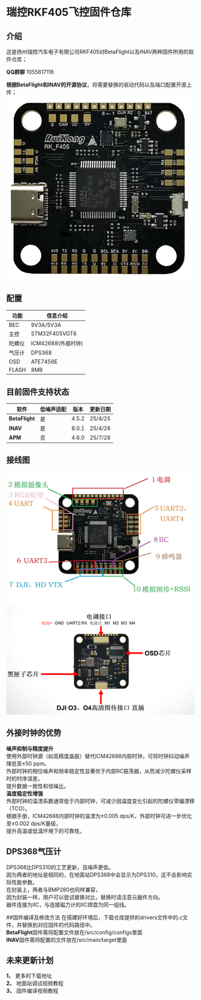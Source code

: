 # 瑞控RKF405飞控固件仓库  

## 介绍  
这是扬州瑞控汽车电子有限公司RKF405对BetaFlight以及INAV两种固件所用的软件仓库；  

**QQ群聊**
1055617116

**根据BetaFlight和INAV的开源协议**，将需要替换的驱动代码以及端口配置开源上传；  
![照片](./images/正面照.jpg)   

## 配置
| 功能 | 信息介绍 | 
|-------|-------|
| BEC | 9V3A/5V3A |
| 主控 | STM32F405VGT6 |
| 陀螺仪 | ICM42688(外接时钟) |
| 气压计 | DPS368 |
| OSD | ATE7456E |
| FLASH | 8MB |

## 目前固件支持状态  
| 软件| 低噪声适配 | 版本 |更新日期 |
|-------|-------|-------|-------|
|**BetaFlight**| 是| 4.5.2 |25/4/25 |
| **INAV** | 是 |8.0.1|25/4/28|
| **APM** | 否 |4.6.0|25/7/28|

## 接线图
![接线图](./images/接线说明.jpg)  
![接线图](./images/背部接线图.png)  

## 外接时钟的优势
**噪声抑制与精度提升**  
使用外部时钟源（如高精度晶振）替代ICM42688内部时钟，可将时钟抖动噪声降低至±50 ppm。  
外部时钟的相位噪声和频率稳定性显著优于内部RC振荡器，从而减少陀螺仪采样时的时序误差，  
提升数据一致性和信噪比。  
**温度稳定性增强**  
外部时钟的温漂系数通常低于内部时钟，可减少因温度变化引起的陀螺仪零偏漂移（TCO）。  
根据手册，ICM42688内部时钟的温漂为±0.005 dps/K，外部时钟可进一步优化至±0.002 dps/K量级，  
提升高温或低温环境下的可靠性。  

## DPS368气压计
DPS368比DPS310的工艺更新，且噪声更低。  
因为两者的地址是相同的，在地面站DPS368中会显示为DPS310，这不会影响实际性能参数。  
在封装上，两者与BMP280也同样兼容，  
因为封装一样，用户可以尝试替换对比，替换时请注意元器件方向。  
器件连接为IIC，与连接磁力计的IIC焊盘为同一组线。  

##固件编译及修改方法
在搭建好环境后，下载仓库提供的drivers文件中的.c文件，并替换到对应固件的代码路径中。  
**BetaFlight**固件需将配置文件放在/src/config/configs里面  
**INAV**固件需将配置的文件放在/src/main/target里面  

## 未来更新计划
**1、** 更多的下载地址  
**2、** 地面站调试视频教程  
**3、** 固件编译视频教程  

